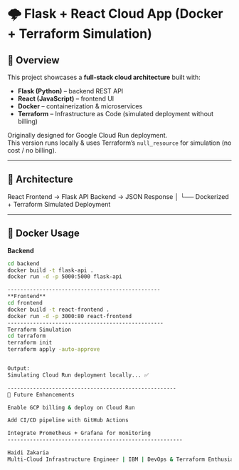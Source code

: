 # 🌩️ Flask + React Cloud App (Docker + Terraform Simulation)

## 📖 Overview
This project showcases a **full-stack cloud architecture** built with:
- **Flask (Python)** – backend REST API  
- **React (JavaScript)** – frontend UI  
- **Docker** – containerization & microservices  
- **Terraform** – Infrastructure as Code (simulated deployment without billing)

Originally designed for Google Cloud Run deployment.  
This version runs locally & uses Terraform’s `null_resource` for simulation (no cost / no billing).

------------------------------------------------

## 🧱 Architecture
React Frontend → Flask API Backend → JSON Response
│
└── Dockerized + Terraform Simulated Deployment


----------------------------------------------

## 🐳 Docker Usage
**Backend**
```bash
cd backend
docker build -t flask-api .
docker run -d -p 5000:5000 flask-api

------------------------------------------------
**Frontend**
cd frontend
docker build -t react-frontend .
docker run -d -p 3000:80 react-frontend
-------------------------------------------------
Terraform Simulation
cd terraform
terraform init
terraform apply -auto-approve


Output:
Simulating Cloud Run deployment locally... ✅

-----------------------------------------------------
🧩 Future Enhancements

Enable GCP billing & deploy on Cloud Run

Add CI/CD pipeline with GitHub Actions

Integrate Prometheus + Grafana for monitoring
-------------------------------------------------------

Haidi Zakaria
Multi-Cloud Infrastructure Engineer | IBM | DevOps & Terraform Enthusiast
